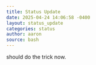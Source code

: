 ```yaml
---
title: Status Update
date: 2025-04-24 14:06:58 -0400
layout: status_update
categories: status
author: aaron
source: bash
---
```

should do the trick now.
